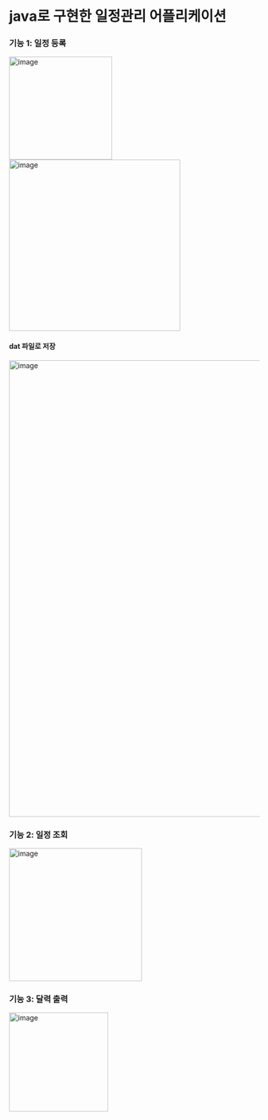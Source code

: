 # java로 구현한 일정관리 어플리케이션

### 기능 1: 일정 등록
<img width="207" alt="image" src="https://github.com/HJC96/Calendar/assets/87226129/e4f8a2dd-1b56-4fa5-823d-0de2e457e55f">


<img width="344" alt="image" src="https://github.com/HJC96/Calendar/assets/87226129/3d41a954-c666-4510-a129-8eb0cd82b7bd">

#### dat 파일로 저장
<img width="917" alt="image" src="https://github.com/HJC96/Calendar/assets/87226129/f2c8db43-ab61-479b-bc3e-e41a14459f77">


### 기능 2: 일정 조회
<img width="267" alt="image" src="https://github.com/HJC96/Calendar/assets/87226129/085c02d0-64f4-443f-a9d7-c1096024aeee">

### 기능 3: 달력 출력
<img width="199" alt="image" src="https://github.com/HJC96/Calendar/assets/87226129/72dbf685-5b32-4a99-a84a-54b633a0920c">


